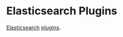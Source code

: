 # Elasticsearch Plugins
[Elasticsearch](https://www.elastic.co/guide/en/elasticsearch/reference/current/index.html) [plugins](https://www.elastic.co/guide/en/elasticsearch/plugins/current/index.html).
